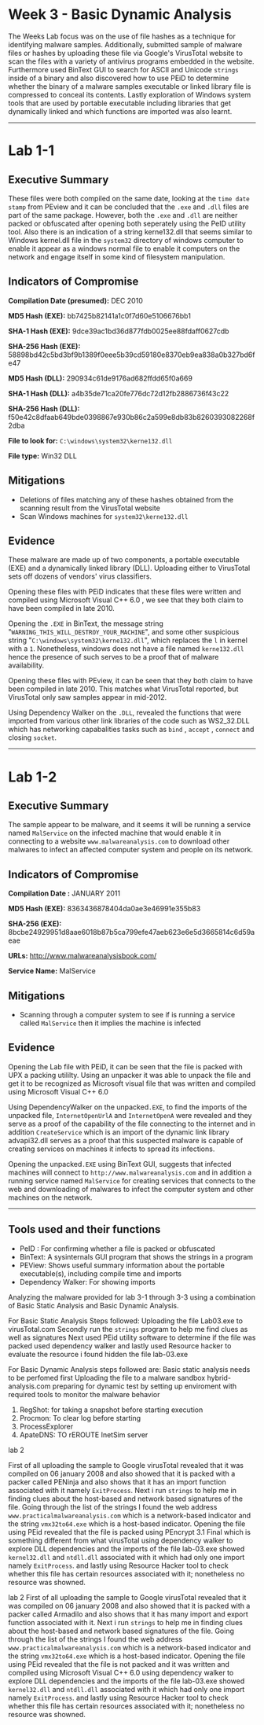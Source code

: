 # Week 3 - Basic Dynamic Analysis

The Weeks Lab focus was on the use of file hashes as a technique for identifying malware samples. Additionally, submitted sample of malware files or hashes by uploading these file via Google's VirusTotal website to scan the files with a variety of antivirus programs embedded in the website. Furthermore used BinText GUI  to search for ASCII and Unicode `strings` inside of a binary and also discovered how to use PEiD to determine whether the binary of a malware samples executable or linked library file is compressed to conceal its contents. Lastly exploration of Windows system tools that are used by portable executable including libraries that get dynamically linked and which functions are imported was also learnt.

---
# Lab 1-1 

## Executive Summary

These files were both compiled on the same date, looking at the `time date stamp` from PEview and it can be concluded that the `.exe` and `.dll` files are part of the same package. However, both the `.exe` and `.dll` are neither packed or obfuscated after opening both seperately using the PeID utility tool. Also there is an indication of a string kerne132.dll that seems similar to Windows kernel.dll file in the `system32` directory of windows computer to enable it appear as a windows normal file to enable it computers on the network and engage itself in some kind of filesystem manipulation. 

## Indicators of Compromise 

**Compilation Date (presumed):** DEC 2010

**MD5 Hash (EXE):** bb7425b82141a1c0f7d60e5106676bb1

**SHA-1 Hash (EXE):**  9dce39ac1bd36d877fdb0025ee88fdaff0627cdb 

**SHA-256 Hash (EXE):**  58898bd42c5bd3bf9b1389f0eee5b39cd59180e8370eb9ea838a0b327bd6fe47 

**MD5 Hash (DLL):** 290934c61de9176ad682ffdd65f0a669 

**SHA-1 Hash (DLL):**  a4b35de71ca20fe776dc72d12fb2886736f43c22 

**SHA-256 Hash (DLL):** f50e42c8dfaab649bde0398867e930b86c2a599e8db83b8260393082268f2dba

**File to look for:** `C:\windows\system32\kerne132.dll`

**File type:** Win32 DLL 

## Mitigations

- Deletions of files matching any of these hashes obtained from the scanning result from the VirusTotal website
- Scan Windows machines for `system32\kerne132.dll`

## Evidence

These malware are made up of two components, a portable executable (EXE) and a dynamically linked library (DLL). Uploading either to VirusTotal sets off dozens of vendors' virus classifiers.

Opening these files with PEiD indicates that these files were written and compiled using Microsoft Visual C++ 6.0 , we see that they both claim to have been compiled in late 2010. 

Opening the `.EXE` in BinText, the message string "`WARNING_THIS_WILL_DESTROY_YOUR_MACHINE`", and some other suspicious string "`C:\windows\system32\kerne132.dll`", which replaces the `l` in kernel with a `1`. Nonetheless, windows does not have a file named `kerne132.dll` hence the presence of such serves to be a proof that of malware availability.

Opening these files with PEview, it can be seen that they both claim to have been compiled in late 2010. This matches what VirusTotal reported, but VirusTotal only saw samples appear in mid-2012.

Using Dependency Walker on the `.DLL`, revealed the functions that were imported from various other link libraries of the code such as WS2_32.DLL which has networking capabalities tasks such as `bind` , `accept` , `connect` and closing `socket`. 

---
# Lab 1-2

## Executive Summary
The sample appear to be malware, and it seems it will be running a service named `MalService` on the infected machine that would enable it in connecting to a website `www.malwareanalysis.com` to download other malwares to infect an affected computer system and people on its network.

## Indicators of Compromise

**Compilation Date :** JANUARY 2011

**MD5 Hash (EXE):** 8363436878404da0ae3e46991e355b83 

**SHA-256 (EXE):** 8bcbe24929951d8aae6018b87b5ca799efe47aeb623e6e5d3665814c6d59aeae

**URLs:** http://www.malwareanalysisbook.com/

**Service Name:** MalService


## Mitigations
- Scanning through a computer system to see if is running a service called `MalService` then it implies the machine is infected

## Evidence

Opening the Lab file with PEiD, it can be seen that the file is packed with UPX a packing utililty. Using an unpacker it was able to unpack the file and get it to be recognized as Microsoft visual file that was written and compiled using Microsoft Visual C++ 6.0

Using DependencyWalker on the  unpacked`.EXE`, to find the imports of the unpacked file, `InternetOpenUrlA` and `InternetOpenA` were revealed and they serve as a proof of the capability of the file connecting to the internet and in addition `CreateService` which is an import of the dynamic link library advapi32.dll serves as a proof that this suspected malware is capable of creating services on machines it infects to spread its infections.

Opening the unpacked`.EXE` using BinText GUI, suggests that infected machines will connect to `http://www.malwareanalysis.com` and in addition a running service named `MalService` for creating services that connects to the web and downloading of malwares  to infect the computer system and other machines on the network.

---

## Tools used and their functions
- PeID : For confirming whether a file is packed or obfuscated
- BinText: A sysinternals GUI program that shows the strings in a program
- PEView: Shows useful summary information about the portable executable(s), including compile time and imports
- Dependency Walker: For showing imports


Analyzing the malware provided for lab 3-1 through 3-3
using a combination of Basic Static Analysis and Basic 
Dynamic Analysis.

For Basic Static Analysis Steps followed:
 Uploading the file Lab03.exe to virusTotal.com
 Secondly run the `strings` program to help me find
 clues as well as signatures
 Next used PEid utility software to determine if the 
 file was packed 
 used dependency walker 
 and lastly used Resource hacker to evaluate the resource
 i found hidden the file lab-03.exe

For Basic Dynamic Analysis steps followed are:
 Basic static analysis needs to be perfomed first
 Uploading the file to a malware sandbox hybrid-analysis.com
 preparing for dynamic test by setting up enviroment
 with required tools to monitor the malware behavior
1. RegShot: for taking a snapshot before starting execution
2. Procmon: To clear log before starting
3. ProcessExplorer
4. ApateDNS: TO rEROUTE InetSim server 

lab 2
 



First of all uploading the sample to Google virusTotal
revealed that it was compiled on 06 january 2008 and
also showed that it is packed with a packer called PENinja
and also shows that it has an import function associated with it
namely `ExitProcess`. Next i run `strings` to help me in
finding clues about the host-based and network based 
signatures of the file. Going through the list of the 
strings I found the web address `www.practicalmalwareanalysis.com`
which is a network-based indicator and the string `vmx32to64.exe`
which is a host-based indicator. Opening the file using 
PEid revealed that the file is packed using PEncrypt 3.1 
Final which is something different from what virusTotal
using dependency walker to explore DLL dependencies and the 
imports of the file lab-03.exe showed `kernel32.dll` and
`ntdll.dll` associated with it which had only one import 
namely `ExitProcess`. and lastly using Resource Hacker tool
to check whether this file has certain resources associated
with it; nonetheless no resource was showned. 



lab 2
First of all uploading the sample to Google virusTotal
revealed that it was compiled on 06 january 2008 and
also showed that it is packed with a packer called Armadilo
and also shows that it has many import and export 
function associated with it. Next i run `strings` to help me in
finding clues about the host-based and network based 
signatures of the file. Going through the list of the 
strings I found the web address `www.practicalmalwareanalysis.com`
which is a network-based indicator and the string `vmx32to64.exe`
which is a host-based indicator. Opening the file using 
PEid revealed that the file is not packed and it was written and compiled using Microsoft Visual C++ 6.0
using dependency walker to explore DLL dependencies and the 
imports of the file lab-03.exe showed `kernel32.dll` and
`ntdll.dll` associated with it which had only one import 
namely `ExitProcess`. and lastly using Resource Hacker tool
to check whether this file has certain resources associated
with it; nonetheless no resource was showned.  
